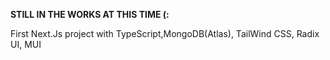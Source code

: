 **STILL IN THE WORKS AT THIS TIME (:**

First Next.Js project with TypeScript,MongoDB(Atlas), TailWind CSS, Radix UI, MUI
